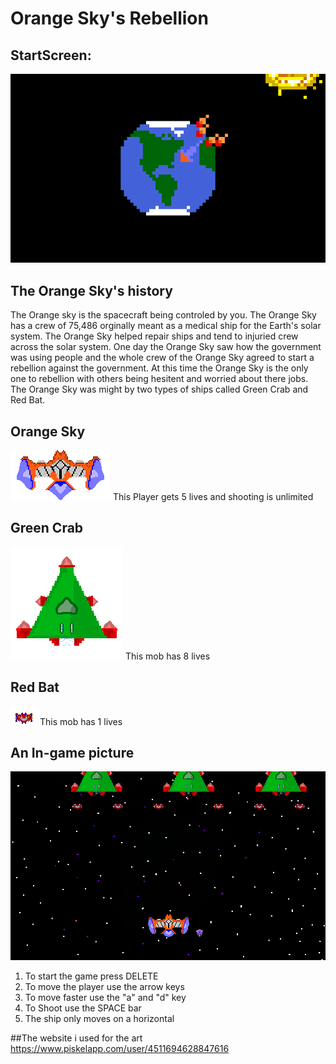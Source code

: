 # Orange Sky's Rebellion

## StartScreen:
![alt text](https://raw.githubusercontent.com/kccjay/OrangeSkys_Rebellion/master/assets/images/splash-6.png "Logo Title Text 1")

## The Orange Sky's history 
The Orange sky is the spacecraft being controled by you. The Orange Sky has a crew of 75,486 orginally meant as a medical ship for the Earth's solar system. The Orange Sky helped repair ships and tend to injuried crew across the solar system. One day the Orange Sky saw how the government was using people and the whole crew of the Orange Sky agreed to start a rebellion against the government. At this time the Orange Sky is the only one to rebellion with others being hesitent and worried about there jobs. The Orange Sky was might by two types of ships called Green Crab and Red Bat. 

## Orange Sky
![alt text](https://raw.githubusercontent.com/kccjay/OrangeSkys_Rebellion/master/assets/images/orange2.0-4.png "Logo Title Text 1")
This Player gets 5 lives and shooting is unlimited

## Green Crab
![alt text](https://raw.githubusercontent.com/kccjay/OrangeSkys_Rebellion/master/assets/images/triangle-2.png "Logo Title Text 1")
This mob has 8 lives 

## Red Bat
![alt text](https://raw.githubusercontent.com/kccjay/OrangeSkys_Rebellion/master/assets/images/red_troop-3.png "Logo Title Text 1")
This mob has 1 lives

## An In-game picture
![alt text](https://raw.githubusercontent.com/kccjay/OrangeSkys_Rebellion/master/assets/images/This%20is%20a%20gamme%20picture.PNG "Logo Title Text 1")
1) To start the game press DELETE
2) To move the player use the arrow keys 
3) To move faster use the "a" and "d" key
4) To Shoot use the SPACE bar 
5) The ship only moves on a horizontal

##The website i used for the art
https://www.piskelapp.com/user/4511694628847616
